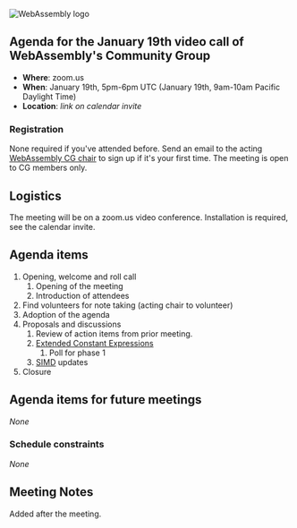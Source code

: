 ![WebAssembly logo](/images/WebAssembly.png)

## Agenda for the January 19th video call of WebAssembly's Community Group

- **Where**: zoom.us
- **When**: January 19th, 5pm-6pm UTC (January 19th, 9am-10am Pacific Daylight Time)
- **Location**: *link on calendar invite*

### Registration

None required if you've attended before. Send an email to the acting [WebAssembly CG chair](mailto:webassembly-cg-chair@chromium.org)
to sign up if it's your first time. The meeting is open to CG members only.

## Logistics

The meeting will be on a zoom.us video conference.
Installation is required, see the calendar invite.

## Agenda items

1. Opening, welcome and roll call
    1. Opening of the meeting
    1. Introduction of attendees
1. Find volunteers for note taking (acting chair to volunteer)
1. Adoption of the agenda
1. Proposals and discussions
    1. Review of action items from prior meeting.
    1. [Extended Constant Expressions](https://github.com/WebAssembly/design/issues/1392)
       1. Poll for phase 1
    1. [SIMD](https://github.com/WebAssembly/simd) updates
1. Closure

## Agenda items for future meetings

*None*

### Schedule constraints

*None*

## Meeting Notes

Added after the meeting.
